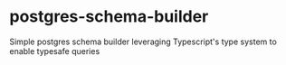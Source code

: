 # postgres-schema-builder
Simple postgres schema builder leveraging Typescript's type system to enable typesafe queries

